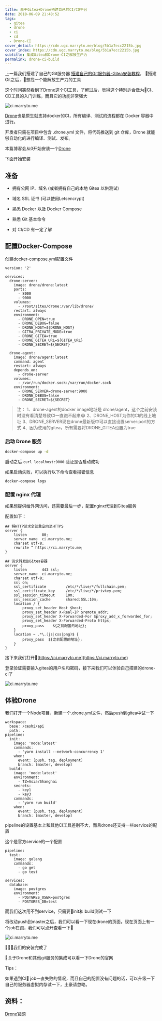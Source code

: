```yaml
---
title: 基于Gitea+Drone搭建自己的CI/CD平台
date: 2018-06-09 21:48:52
tags:
  - gitea
  - drone
  - ci
  - cd
  - Drone-CI
cover_detail: https://cdn.ugc.marryto.me/blog/5b1a7ecc2215b.jpg
cover_index: https://cdn.ugc.marryto.me/blog/5b1a7ecc2215b.jpg
subtitle: 集成Gitea和Drone-CI之解放生产力
permalink: drone-ci-build
---
```


上一篇我们搭建了自己的Git服务器 [搭建自己的Git服务器-Gitea安装教程](/build-own-git-server)， 搭建Git之后，想找一个能解放生产力的工具

这个时间突然看到了[Drone](https://drone.io)这个CI工具，了解过后，觉得这个特别适合做为CI、CD工具的入门训练，而且它的功能非常强大

<img class="lazy" data-original='https://cdn.ugc.marryto.me/blog/5b1beeb0ed6f2.jpg' title='ci.marryto.me' alt='ci.marryto.me'/>


[Drone](https://drone.io)也是原生就支持docker的CI，所有编译、测试的流程都在 Docker 容器中进行。

开发者只需在项目中包含 .drone.yml 文件，将代码推送到 git 仓库，Drone 就能够自动化的进行编译、测试、发布。

本篇博客会从0开始安装一个[Drone](https://drone.io)

下面开始安装

## 准备

- 拥有公网 IP、域名 (或者拥有自己的本地 Gitea 以供测试)

- 域名 SSL 证书 (可以使用Letsencrypt)

- 熟悉 Docker 以及 Docker Compose

- 熟悉 Git 基本命令

- 对 CI/CD 有一定了解

## 配置Docker-Compose

创建docker-compose.yml配置文件

```
version: '2'

services:
  drone-server:
    image: drone/drone:latest
    ports:
      - 8000
      - 9000
    volumes:
      - /root/sites/drone:/var/lib/drone/
    restart: always
    environment:
      - DRONE_OPEN=true
      - DRONE_DEBUG=false
      - DRONE_HOST=${DRONE_HOST}
      - GITRA_PRIVATE_MODE=true
      - DRONE_GITEA=true
      - DRONE_GITEA_URL=${GITEA_URL}
      - DRONE_SECRET=${SECRET}

  drone-agent:
    image: drone/agent:latest
    command: agent
    restart: always
    depends_on:
      - drone-server
    volumes:
      - /var/run/docker.sock:/var/run/docker.sock
    environment:
      - DRONE_SERVER=drone-server:9000
      - DRONE_DEBUG=false
      - DRONE_SECRET=${SECRET}
```

> 注：
> 1、drone-agent的docker image地址是 drone/agent，这个之前安装时没有看清楚导致CI一直跑不起来😂
> 2、DRONE_HOST为你的CI的线上地址
> 3、DRONE_SERVER现在drone最新版中可以直接设置server:port的方式
> 4、因为使用的gitea，所有需要将DRONE_GITEA设置为true

### 启动 Drone 服务

```sh
docker-compose up -d
```

启动之后 `curl localhost:9000` 验证是否启动成功

如果启动失败，可以执行以下命令查看报错信息

```sh
docker-compose logs
```

### 配置 nginx 代理

如果想提供给外网访问，还需要最后一步，配置nginx代理到Gitea服务

配置如下：

```
## 将HTTP请求全部重定向至HTTPS
server {
    listen       80;
    server_name  ci.marryto.me;
    charset utf-8;
    rewrite ^ https://ci.marryto.me;
}

## 请求转发到Gitea容器
server {
    listen       443 ssl;
    server_name  ci.marryto.me;
    charset utf-8;
    ssl on;
    ssl_certificate         /etc/*/live/*/fullchain.pem;
    ssl_certificate_key     /etc/*/live/*/privkey.pem;
    ssl_session_timeout     10m;
    ssl_session_cache       shared:SSL:10m;
    location / {
        proxy_set_header Host $host;
        proxy_set_header X-Real-IP $remote_addr;
        proxy_set_header X-Forwarded-For $proxy_add_x_forwarded_for;
        proxy_set_header X-Forwarded-Proto https;
        proxy_pass    ${之前配置的地址};
    }
    location ~ .*\.(js|css|png)$ {
        proxy_pass  ${之前配置的地址};
    }
}
```

接下来我们打开[https://ci.marryto.me](https://ci.marryto.me)

登录验证需要输入gitea的用户名和密码，接下来我们可以体验自己搭建的drone-ci了

<img class="lazy" data-original='https://cdn.ugc.marryto.me/blog/5b1bf199b5631.png' title='ci.marryto.me' alt='ci.marryto.me'/>

## 体验Drone

我们打开一个Node项目，新建一个.drone.yml文件，然后push到gitea中试一下

```
workspace:
  base: /ceshi/api
  path: .
pipeline:
  init:
    image: 'node:latest'
    commands:
      - 'yarn install --network-concurrency 1'
    when:
      event: [push, tag, deployment]
      branch: [master, develop]
  build:
    image: 'node:latest'
    environment:
      - TZ=Asia/Shanghai
    secrets:
      - key1
      - key3
    commands:
      - 'yarn run build'
    when:
      event: [push, tag, deployment]
      branch: [master, develop]
```

pipeline的设置基本上和其他CI工具差别不大，而且drone还支持一些service的配置

这个是官方service的一个配置

```
pipeline:
  test:
    image: golang
    commands:
      - go get
      - go test

services:
  database:
    image: postgres
    environment:
      - POSTGRES_USER=postgres
      - POSTGRES_DB=test
```

而我们这次用不到service，只需要init和 build测试一下

将改动push到master之后，我们可以看一下现在drone的页面，现在页面上有一个job在跑，我们可以点开查看一下


<img class="lazy" data-original='https://cdn.ugc.marryto.me/blog/5b1bf3a55d95c.png' title='ci.marryto.me' alt='ci.marryto.me'/>

我们的安装完成了

关于Drone和其他git服务的集成可以看一下Drone的官网

Tips：

如果遇到CI job一直失败的情况，而且自己的配置没有问题的话，可以升级一下自己的服务器虚拟内存试一下，土豪请忽略。


## 资料：
[Drone官网](http://drone.io/)